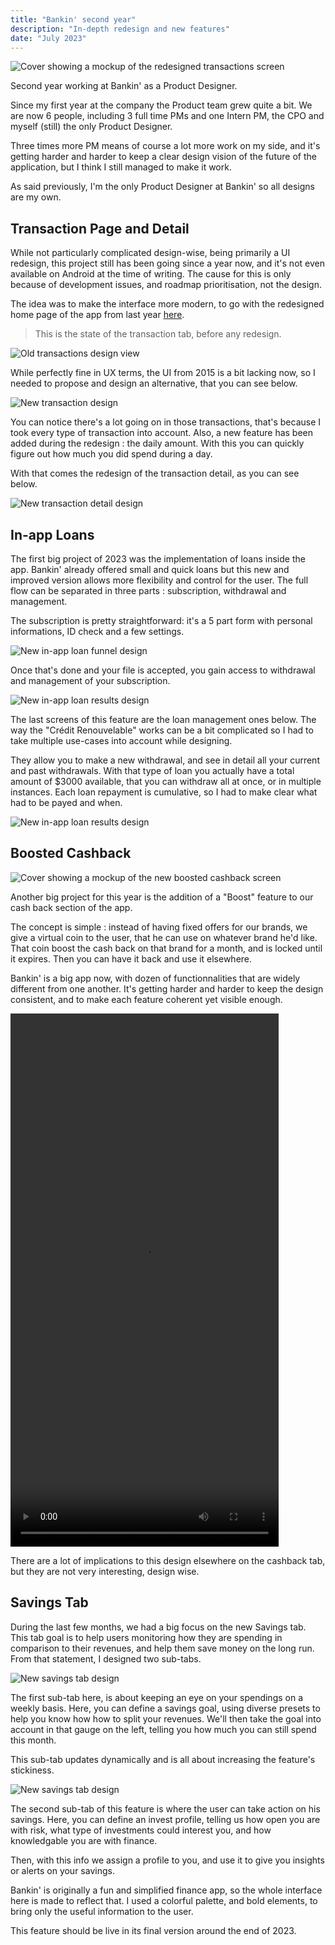```yaml
---
title: "Bankin' second year"
description: "In-depth redesign and new features"
date: "July 2023"
---
```


![Cover showing a mockup of the redesigned transactions screen](/projectfiles/bankin/transaction-redesign.png)

Second year working at Bankin' as a Product Designer.

Since my first year at the company the Product team grew quite a bit. We are now 6 people, including 3 full time PMs and one Intern PM, the CPO and myself (still) the only Product Designer.

Three times more PM means of course a lot more work on my side, and it's getting harder and harder to keep a clear design vision of the future of the application, but I think I still managed to make it work.

As said previously, I'm the only Product Designer at Bankin' so all designs are my own.

## Transaction Page and Detail

While not particularly complicated design-wise, being primarily a UI redesign, this project still has been going since a year now, and it's not even available on Android at the time of writing. The cause for this is only because of development issues, and roadmap prioritisation, not the design.

The idea was to make the interface more modern, to go with the redesigned home page of the app from last year [here](/projects/bankin-year-1/).

> This is the state of the transaction tab, before any redesign.

<div class="mx-24"><img src="/projectfiles/bankin/transactions-old.png" alt="Old transactions design view"/></div>

While perfectly fine in UX terms, the UI from 2015 is a bit lacking now, so I needed to propose and design an alternative, that you can see below.

<div class="md:-mx-32"><img src="/projectfiles/bankin/transactions-new1.png" alt="New transaction design"/></div>

You can notice there's a lot going on in those transactions, that's because I took every type of transaction into account. Also, a new feature has been added during the redesign : the daily amount. With this you can quickly figure out how much you did spend during a day.

With that comes the redesign of the transaction detail, as you can see below.

<div class="mx-20"><img src="/projectfiles/bankin/transactions-new2.png" alt="New transaction detail design"/></div>

## In-app Loans

The first big project of 2023 was the implementation of loans inside the app. Bankin' already offered small and quick loans but this new and improved version allows more flexibility and control for the user. The full flow can be separated in three parts : subscription, withdrawal and management.

The subscription is pretty straightforward: it's a 5 part form with personal informations, ID check and a few settings.

<div class="md:-mx-32"><img src="/projectfiles/bankin/inapp-loans1.png" alt="New in-app loan funnel design"/></div>

Once that's done and your file is accepted, you gain access to withdrawal and management of your subscription.

<div class="md:-mx-32"><img src="/projectfiles/bankin/inapp-loans2.png" alt="New in-app loan results design"/></div>

The last screens of this feature are the loan management ones below. The way the "Crédit Renouvelable" works can be a bit complicated so I had to take multiple use-cases into account while designing.

They allow you to make a new withdrawal, and see in detail all your current and past withdrawals. With that type of loan you actually have a total amount of $3000 available, that you can withdraw all at once, or in multiple instances. Each loan repayment is cumulative, so I had to make clear what had to be payed and when.

<div class="md:-mx-32"><img src="/projectfiles/bankin/inapp-loans3.png" alt="New in-app loan results design"/></div>

## Boosted Cashback

![Cover showing a mockup of the new boosted cashback screen](/projectfiles/bankin/boost-cashback1.png)

Another big project for this year is the addition of a "Boost" feature to our cash back section of the app.

The concept is simple : instead of having fixed offers for our brands, we give a virtual coin to the user, that he can use on whatever brand he'd like. That coin boost the cash back on that brand for a month, and is locked until it expires. Then you can have it back and use it elsewhere.

Bankin' is a big app now, with dozen of functionnalities that are widely different from one another. It's getting harder and harder to keep the design consistent, and to make each feature coherent yet visible enough.

<div class="flex justify-center">
  <video controls width="429" height="853">
    <source src="/projectfiles/bankin/boost-cashback-vid.mp4" type="video/mp4">
    Your browser does not support the video tag.
  </video>
</div>

There are a lot of implications to this design elsewhere on the cashback tab, but they are not very interesting, design wise.

## Savings Tab

During the last few months, we had a big focus on the new Savings tab. This tab goal is to help users monitoring how they are spending in comparison to their revenues, and help them save money on the long run. From that statement, I designed two sub-tabs.

<div class="md:-mx-32"><img src="/projectfiles/bankin/savings-tab1.png" alt="New savings tab design"/></div>

The first sub-tab here, is about keeping an eye on your spendings on a weekly basis. Here, you can define a savings goal, using diverse presets to help you know how how to split your revenues. We'll then take the goal into account in that gauge on the left, telling you how much you can still spend this month.

This sub-tab updates dynamically and is all about increasing the feature's stickiness.

<div class="md:-mx-32"><img src="/projectfiles/bankin/savings-tab2.png" alt="New savings tab design"/></div>

The second sub-tab of this feature is where the user can take action on his savings. Here, you can define an invest profile, telling us how open you are with risk, what type of investments could interest you, and how knowledgable you are with finance.

Then, with this info we assign a profile to you, and use it to give you insights or alerts on your savings.

Bankin' is originally a fun and simplified finance app, so the whole interface here is made to reflect that. I used a colorful palette, and bold elements, to bring only the useful information to the user.

This feature should be live in its final version around the end of 2023.
